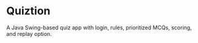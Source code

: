 # Quiztion
A Java Swing-based quiz app with login, rules, prioritized MCQs, scoring, and replay option.
